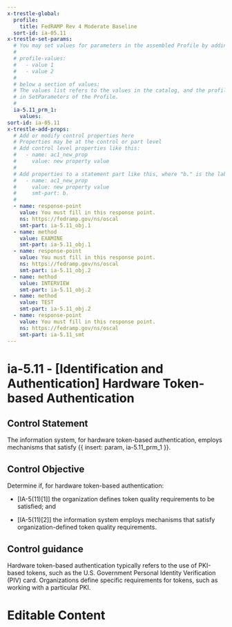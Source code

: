 ```yaml
---
x-trestle-global:
  profile:
    title: FedRAMP Rev 4 Moderate Baseline
  sort-id: ia-05.11
x-trestle-set-params:
  # You may set values for parameters in the assembled Profile by adding
  #
  # profile-values:
  #   - value 1
  #   - value 2
  #
  # below a section of values:
  # The values list refers to the values in the catalog, and the profile-values represent values
  # in SetParameters of the Profile.
  #
  ia-5.11_prm_1:
    values:
sort-id: ia-05.11
x-trestle-add-props:
  # Add or modify control properties here
  # Properties may be at the control or part level
  # Add control level properties like this:
  #   - name: ac1_new_prop
  #     value: new property value
  #
  # Add properties to a statement part like this, where "b." is the label of the target statement part
  #   - name: ac1_new_prop
  #     value: new property value
  #     smt-part: b.
  #
  - name: response-point
    value: You must fill in this response point.
    ns: https://fedramp.gov/ns/oscal
    smt-part: ia-5.11_obj.1
  - name: method
    value: EXAMINE
    smt-part: ia-5.11_obj.1
  - name: response-point
    value: You must fill in this response point.
    ns: https://fedramp.gov/ns/oscal
    smt-part: ia-5.11_obj.2
  - name: method
    value: INTERVIEW
    smt-part: ia-5.11_obj.2
  - name: method
    value: TEST
    smt-part: ia-5.11_obj.2
  - name: response-point
    value: You must fill in this response point.
    ns: https://fedramp.gov/ns/oscal
    smt-part: ia-5.11_smt
---
```


# ia-5.11 - \[Identification and Authentication\] Hardware Token-based Authentication

## Control Statement

The information system, for hardware token-based authentication, employs mechanisms that satisfy {{ insert: param, ia-5.11_prm_1 }}.

## Control Objective

Determine if, for hardware token-based authentication:

- \[IA-5(11)[1]\] the organization defines token quality requirements to be satisfied; and

- \[IA-5(11)[2]\] the information system employs mechanisms that satisfy organization-defined token quality requirements.

## Control guidance

Hardware token-based authentication typically refers to the use of PKI-based tokens, such as the U.S. Government Personal Identity Verification (PIV) card. Organizations define specific requirements for tokens, such as working with a particular PKI.

# Editable Content

<!-- Make additions and edits below -->
<!-- The above represents the contents of the control as received by the profile, prior to additions. -->
<!-- If the profile makes additions to the control, they will appear below. -->
<!-- The above markdown may not be edited but you may edit the content below, and/or introduce new additions to be made by the profile. -->
<!-- If there is a yaml header at the top, parameter values may be edited. Use --set-parameters to incorporate the changes during assembly. -->
<!-- The content here will then replace what is in the profile for this control, after running profile-assemble. -->
<!-- The added parts in the profile for this control are below.  You may edit them and/or add new ones. -->
<!-- Each addition must have a heading either of the form ## Control my_addition_name -->
<!-- or ## Part a. (where the a. refers to one of the control statement labels.) -->
<!-- "## Control" parts are new parts added after the statement part. -->
<!-- "## Part" parts are new parts added into the top-level statement part with that label. -->
<!-- Subparts may be added with nested hash levels of the form ### My Subpart Name -->
<!-- underneath the parent ## Control or ## Part being added -->
<!-- See https://ibm.github.io/compliance-trestle/tutorials/ssp_profile_catalog_authoring/ssp_profile_catalog_authoring for guidance. -->
